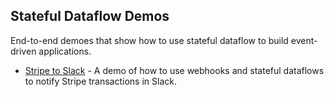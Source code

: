 ## Stateful Dataflow Demos

End-to-end demoes that show how to use stateful dataflow to build event-driven applications.

* [Stripe to Slack](./stripe-slack/) - A demo of how to use webhooks and stateful dataflows to notify Stripe transactions in Slack.
